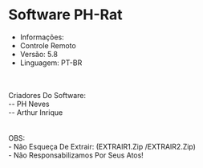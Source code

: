 # Software PH-Rat </br>
- Informações: </br>
- Controle Remoto </br>
- Versão: 5.8 </br>
- Linguagem: PT-BR </br>
</br>
</br>
Criadores Do Software: </br>
-- PH Neves </br>
-- Arthur Inrique </br>
</br>
</br>
OBS: </br>
- Não Esqueça De Extrair: (EXTRAIR1.Zip /EXTRAIR2.Zip) </br>
- Não Responsabilizamos Por Seus Atos!</br>
</br>
</br>
